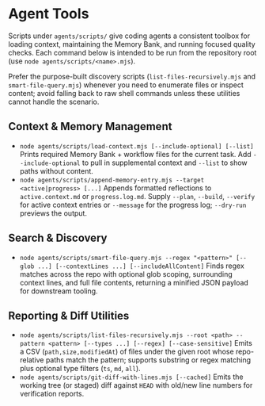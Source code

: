 # Agent Tools

Scripts under `agents/scripts/` give coding agents a consistent toolbox for loading context, maintaining the Memory Bank, and running focused quality checks. Each command below is intended to be run from the repository root (use `node agents/scripts/<name>.mjs`).

Prefer the purpose-built discovery scripts (`list-files-recursively.mjs` and `smart-file-query.mjs`) whenever you need to enumerate files or inspect content; avoid falling back to raw shell commands unless these utilities cannot handle the scenario.

## Context & Memory Management

- `node agents/scripts/load-context.mjs [--include-optional] [--list]`
  Prints required Memory Bank + workflow files for the current task. Add `--include-optional` to pull in supplemental context and `--list` to show paths without content.
- `node agents/scripts/append-memory-entry.mjs --target <active|progress> [...]`
  Appends formatted reflections to `active.context.md` or `progress.log.md`. Supply `--plan`, `--build`, `--verify` for active context entries or `--message` for the progress log; `--dry-run` previews the output.

## Search & Discovery

- `node agents/scripts/smart-file-query.mjs --regex "<pattern>" [--glob ...] [--contextLines ...] [--includeAllContent]`
  Finds regex matches across the repo with optional glob scoping, surrounding context lines, and full file contents, returning a minified JSON payload for downstream tooling.

## Reporting & Diff Utilities

- `node agents/scripts/list-files-recursively.mjs --root <path> --pattern <pattern> [--types ...] [--regex] [--case-sensitive]`
  Emits a CSV (`path,size,modifiedAt`) of files under the given root whose repo-relative paths match the pattern; supports substring or regex matching plus optional type filters (`ts`, `md`, `all`).
- `node agents/scripts/git-diff-with-lines.mjs [--cached]`
  Emits the working tree (or staged) diff against `HEAD` with old/new line numbers for verification reports.
